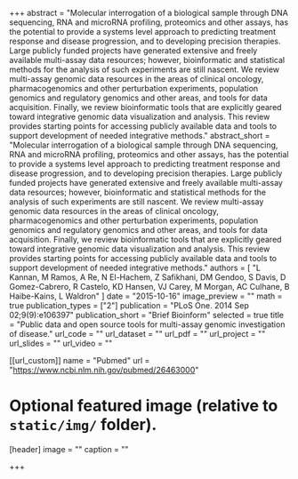 +++
abstract = "Molecular interrogation of a biological sample through DNA sequencing, RNA and microRNA profiling, proteomics and other assays, has the potential to provide a systems level approach to predicting treatment response and disease progression, and to developing precision therapies. Large publicly funded projects have generated extensive and freely available multi-assay data resources; however, bioinformatic and statistical methods for the analysis of such experiments are still nascent. We review multi-assay genomic data resources in the areas of clinical oncology, pharmacogenomics and other perturbation experiments, population genomics and regulatory genomics and other areas, and tools for data acquisition. Finally, we review bioinformatic tools that are explicitly geared toward integrative genomic data visualization and analysis. This review provides starting points for accessing publicly available data and tools to support development of needed integrative methods."
abstract_short = "Molecular interrogation of a biological sample through DNA sequencing, RNA and microRNA profiling, proteomics and other assays, has the potential to provide a systems level approach to predicting treatment response and disease progression, and to developing precision therapies. Large publicly funded projects have generated extensive and freely available multi-assay data resources; however, bioinformatic and statistical methods for the analysis of such experiments are still nascent. We review multi-assay genomic data resources in the areas of clinical oncology, pharmacogenomics and other perturbation experiments, population genomics and regulatory genomics and other areas, and tools for data acquisition. Finally, we review bioinformatic tools that are explicitly geared toward integrative genomic data visualization and analysis. This review provides starting points for accessing publicly available data and tools to support development of needed integrative methods."
authors = [ "L Kannan, M Ramos, A Re, N El-Hachem, Z Safikhani, DM Gendoo, S Davis, D Gomez-Cabrero, R Castelo, KD Hansen, VJ Carey, M Morgan, AC Culhane, B Haibe-Kains, L Waldron"  ] 
date = "2015-10-16"
image_preview = ""
math = true
publication_types = ["2"] 
publication = "PLoS One. 2014 Sep 02;9(9):e106397"
publication_short = "Brief Bioinform"
selected = true
title = "Public data and open source tools for multi-assay genomic investigation of disease."
url_code = ""
url_dataset = ""
url_pdf = ""
url_project = ""
url_slides = ""
url_video = ""

[[url_custom]]
name = "Pubmed"
url = "https://www.ncbi.nlm.nih.gov/pubmed/26463000"

# Optional featured image (relative to `static/img/` folder).
[header]
image = ""
caption = ""

+++

